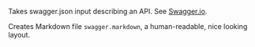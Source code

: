Takes swagger.json input describing an API. See [Swagger.io](http://swagger.io/).

Creates Markdown file ```swagger.markdown```, a human-readable, nice looking layout.
